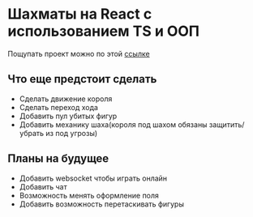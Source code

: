 # Шахматы на React с использованием TS и ООП

Пощупать проект можно по этой [ссылке](https://game-chess-ten.vercel.app/)

## Что еще предстоит сделать

- Сделать движение короля
- Сделать переход хода
- Добавить пул убитых фигур
- Добавить механику шаха(короля под шахом обязаны защитить/убрать из под угрозы)

## Планы на будущее

- Добавить websocket чтобы играть онлайн
- Добавить чат
- Возможность менять оформление поля
- Добавить возможность перетаскивать фигуры
